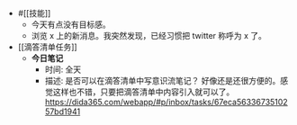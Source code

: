 - #[[技能]]
    - 今天有点没有目标感。
    - 浏览 x 上的新消息。我突然发现，已经习惯把 twitter 称呼为 x 了。
- [[滴答清单任务]]
    - **今日笔记**
        - 时间: 全天
        - 描述: 是否可以在滴答清单中写意识流笔记？
          好像还是还很方便的。感觉这样也不错，只要把滴答清单中内容引入就可以了。
          https://dida365.com/webapp/#p/inbox/tasks/67eca5633673510257bd1941
